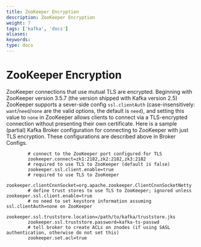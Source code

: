```yaml
---
title: ZooKeeper Encryption 
description: ZooKeeper Encryption 
weight: 7
tags: ['kafka', 'docs']
aliases: 
keywords: 
type: docs
---
```


# ZooKeeper Encryption 

ZooKeeper connections that use mutual TLS are encrypted. Beginning with ZooKeeper version 3.5.7 (the version shipped with Kafka version 2.5) ZooKeeper supports a sever-side config `ssl.clientAuth` (case-insensitively: `want`/`need`/`none` are the valid options, the default is `need`), and setting this value to `none` in ZooKeeper allows clients to connect via a TLS-encrypted connection without presenting their own certificate. Here is a sample (partial) Kafka Broker configuration for connecting to ZooKeeper with just TLS encryption. These configurations are described above in Broker Configs. 
    
    
            # connect to the ZooKeeper port configured for TLS
            zookeeper.connect=zk1:2182,zk2:2182,zk3:2182
            # required to use TLS to ZooKeeper (default is false)
            zookeeper.ssl.client.enable=true
            # required to use TLS to ZooKeeper
            zookeeper.clientCnxnSocket=org.apache.zookeeper.ClientCnxnSocketNetty
            # define trust stores to use TLS to ZooKeeper; ignored unless zookeeper.ssl.client.enable=true
            # no need to set keystore information assuming ssl.clientAuth=none on ZooKeeper
            zookeeper.ssl.truststore.location=/path/to/kafka/truststore.jks
            zookeeper.ssl.truststore.password=kafka-ts-passwd
            # tell broker to create ACLs on znodes (if using SASL authentication, otherwise do not set this)
            zookeeper.set.acl=true
